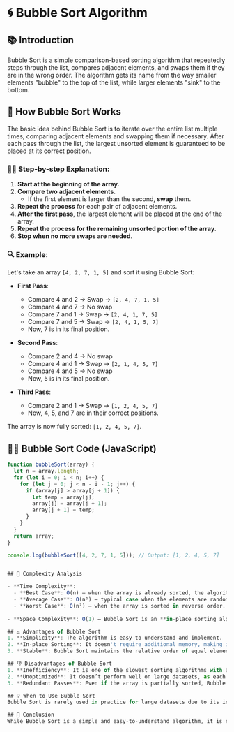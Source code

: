 # 🌀 Bubble Sort Algorithm

## 📚 Introduction
Bubble Sort is a simple comparison-based sorting algorithm that repeatedly steps through the list, compares adjacent elements, and swaps them if they are in the wrong order. The algorithm gets its name from the way smaller elements "bubble" to the top of the list, while larger elements "sink" to the bottom. 

## 🔄 How Bubble Sort Works
The basic idea behind Bubble Sort is to iterate over the entire list multiple times, comparing adjacent elements and swapping them if necessary. After each pass through the list, the largest unsorted element is guaranteed to be placed at its correct position.

### 🧑‍🏫 Step-by-step Explanation:
1. **Start at the beginning of the array.**
2. **Compare two adjacent elements**.
   - If the first element is larger than the second, **swap** them.
3. **Repeat the process** for each pair of adjacent elements.
4. **After the first pass**, the largest element will be placed at the end of the array.
5. **Repeat the process for the remaining unsorted portion of the array**.
6. **Stop when no more swaps are needed**.

### 🔍 Example:
Let's take an array `[4, 2, 7, 1, 5]` and sort it using Bubble Sort:

- **First Pass**:
  - Compare 4 and 2 → Swap → `[2, 4, 7, 1, 5]`
  - Compare 4 and 7 → No swap
  - Compare 7 and 1 → Swap → `[2, 4, 1, 7, 5]`
  - Compare 7 and 5 → Swap → `[2, 4, 1, 5, 7]`
  - Now, 7 is in its final position.

- **Second Pass**:
  - Compare 2 and 4 → No swap
  - Compare 4 and 1 → Swap → `[2, 1, 4, 5, 7]`
  - Compare 4 and 5 → No swap
  - Now, 5 is in its final position.

- **Third Pass**:
  - Compare 2 and 1 → Swap → `[1, 2, 4, 5, 7]`
  - Now, 4, 5, and 7 are in their correct positions.

The array is now fully sorted: `[1, 2, 4, 5, 7]`.

## 👨‍💻 Bubble Sort Code (JavaScript)

```javascript
function bubbleSort(array) {
  let n = array.length;
  for (let i = 0; i < n; i++) {
    for (let j = 0; j < n - i - 1; j++) {
      if (array[j] > array[j + 1]) {
        let temp = array[j];
        array[j] = array[j + 1];
        array[j + 1] = temp;
      }
    }
  }
  return array;
}

console.log(bubbleSort([4, 2, 7, 1, 5])); // Output: [1, 2, 4, 5, 7]


## 🧠 Complexity Analysis

- **Time Complexity**:
  - **Best Case**: O(n) — when the array is already sorted, the algorithm only needs one pass.
  - **Average Case**: O(n²) — typical case when the elements are randomly ordered.
  - **Worst Case**: O(n²) — when the array is sorted in reverse order.
  
- **Space Complexity**: O(1) — Bubble Sort is an **in-place sorting algorithm**, meaning it does not require additional memory beyond the input array.

## ⚖️ Advantages of Bubble Sort
1. **Simplicity**: The algorithm is easy to understand and implement.
2. **In-place Sorting**: It doesn't require additional memory, making it space-efficient.
3. **Stable**: Bubble Sort maintains the relative order of equal elements.

## 👎 Disadvantages of Bubble Sort
1. **Inefficiency**: It is one of the slowest sorting algorithms with a time complexity of O(n²) in the average and worst cases.
2. **Unoptimized**: It doesn’t perform well on large datasets, as each element needs to be compared multiple times.
3. **Redundant Passes**: Even if the array is partially sorted, Bubble Sort may continue making redundant comparisons.

## 💡 When to Use Bubble Sort
Bubble Sort is rarely used in practice for large datasets due to its inefficiency. However, it can be useful in educational contexts, where it helps in understanding sorting algorithms and the importance of optimizing code.

## 🎯 Conclusion
While Bubble Sort is a simple and easy-to-understand algorithm, it is not the most efficient choice for large datasets. For larger datasets, algorithms like Merge Sort or Quick Sort are generally preferred. Nonetheless, Bubble Sort is a good starting point for learning about sorting and algorithm optimization.
